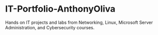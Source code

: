 # IT-Portfolio-AnthonyOliva
Hands on IT projects and labs from Networking, Linux, Microsoft Server Administration, and Cybersecurity courses.
